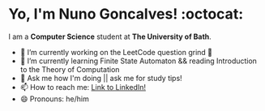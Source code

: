 # Yo, I'm Nuno Goncalves! :octocat:

I am a **Computer Science** student at **The University of Bath**.

- 🔭 I’m currently working on the LeetCode question grind :muscle:
- 🌱 I’m currently learning Finite State Automaton && reading Introduction to the Theory of Computation
- 💬 Ask me how I'm doing || ask me for study tips!
- 📫 How to reach me: [Link to LinkedIn!](https://www.linkedin.com/in/goncalves-925b18162/)
- 😄 Pronouns: he/him
